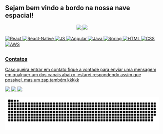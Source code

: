 ## Sejam bem vindo a bordo na nossa nave espacial!
  
 <div align="center">
  <a href="https://github.com/ThiagoMDantas">
  <img height="180em" src="https://github-readme-stats.vercel.app/api?username=ThiagoMDantas&show_icons=true&theme=dark&include_all_commits=true&count_private=true"/>
  <img height="180em" src="https://github-readme-stats.vercel.app/api/top-langs/?username=ThiagoMDantas&layout=compact&langs_count=7&theme=dark"/>
</div>
  
<div style="display: inline_block"><br>
  <img align="center" alt="React" src="https://img.shields.io/badge/React-20232A?style=for-the-badge&logo=react&logoColor=61DAFB">
  <img align="center" alt="React-Native" src="https://img.shields.io/badge/React_Native-20232A?style=for-the-badge&logo=react&logoColor=61DAFB">
  <img align="center" alt="JS" src="https://img.shields.io/badge/JavaScript-323330?style=for-the-badge&logo=javascript&logoColor=F7DF1E">
  <img align="center" alt="Angular" src="https://img.shields.io/badge/Angular-DD0031?style=for-the-badge&logo=angular&logoColor=white">
  <img align="center" alt="Java" src="https://img.shields.io/badge/Java-ED8B00?style=for-the-badge&logo=java&logoColor=white">
  <img align="center" alt="Spring" src="https://img.shields.io/badge/Spring-6DB33F?style=for-the-badge&logo=spring&logoColor=white">
  <img align="center" alt="HTML" src="https://img.shields.io/badge/HTML5-E34F26?style=for-the-badge&logo=html5&logoColor=white">
  <img align="center" alt="CSS" src="https://img.shields.io/badge/CSS3-1572B6?style=for-the-badge&logo=css3&logoColor=white">
  <img align="center" alt="AWS" src="https://img.shields.io/badge/Amazon_AWS-232F3E?style=for-the-badge&logo=amazon-aws&logoColor=white">
  

</div>
  
  ##
 
  ### Contatos
  
  Caso queira entrar em contato fique a vontade para enviar uma mensagem em qualquer um dos canais abaixo, estarei respondendo assim que possivel, mas um zap também kkkkk
<div>
  <!-- GMail -->
  <a href = "mailto:thiagomarins.dantas@gmail.com">
    <img src="https://img.shields.io/badge/-Gmail-%23333?style=for-the-badge&logo=gmail&logoColor=red" target="_blank">
  </a>
  <!-- Linkedin -->
  <a href="https://www.linkedin.com/in/thiagomartinsdantas/" target="_blank">
    <img src="https://img.shields.io/badge/-LinkedIn-%230077B5?style=for-the-badge&logo=linkedin&logoColor=white" target="_blank">
  </a> 
  <!-- WhatsApp -->
  <a href="https://api.whatsapp.com/send?phone=5511948853564&text=%C3%93la%2C%20tudo%20bem%3F%20Teria%20um%20minuto%3F!" target="_blank">
    <img src="https://img.shields.io/badge/WhatsApp-25D366?style=for-the-badge&logo=whatsapp&logoColor=white" target="_blank">
  </a> 
  
  
</div>
  
  ![Snake animation](https://github.com/ThiagoMDantas/ThiagoMDantas/blob/output/github-contribution-grid-snake.svg)

